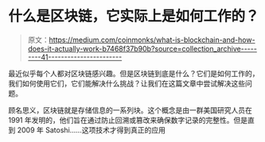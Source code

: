 # 什么是区块链，它实际上是如何工作的？

> 原文：<https://medium.com/coinmonks/what-is-blockchain-and-how-does-it-actually-work-b7468f37b90b?source=collection_archive---------41----------------------->

最近似乎每个人都对区块链感兴趣。但是区块链到底是什么？它们是如何工作的，我们如何使用它们，它们能解决什么挑战？让我们在这篇文章中尝试解决这些问题。

顾名思义，区块链就是存储信息的一系列块。这个概念是由一群美国研究人员在 1991 年发明的，他们旨在通过防止回溯或篡改来确保数字记录的完整性。但是直到 2009 年 Satoshi……这项技术才得到真正的应用